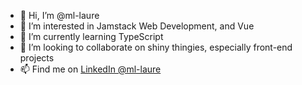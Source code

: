 - 👋 Hi, I’m @ml-laure
- 👀 I’m interested in Jamstack Web Development, and Vue
- 🌱 I’m currently learning TypeScript
- 💞️ I’m looking to collaborate on shiny thingies, especially front-end projects
- 📫 Find me on [LinkedIn @ml-laure](https://www.linkedin.com/in/ml-laure)
